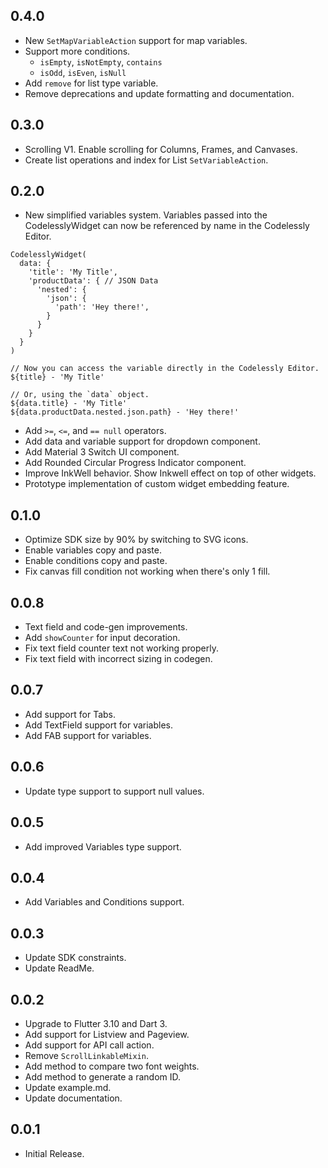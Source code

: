 ## 0.4.0
- New `SetMapVariableAction` support for map variables.
- Support more conditions. 
  - `isEmpty`, `isNotEmpty`, `contains`
  - `isOdd`, `isEven`, `isNull`
- Add `remove` for list type variable.
- Remove deprecations and update formatting and documentation.

## 0.3.0
- Scrolling V1. Enable scrolling for Columns, Frames, and Canvases.
- Create list operations and index for List `SetVariableAction`.

## 0.2.0
- New simplified variables system. Variables passed into the CodelesslyWidget can now be referenced by name in the Codelessly Editor.

```
CodelesslyWidget(
  data: {
    'title': 'My Title',
    'productData': { // JSON Data
      'nested': {
        'json': {
          'path': 'Hey there!',
        }
      }
    }
  }
)

// Now you can access the variable directly in the Codelessly Editor.
${title} - 'My Title'

// Or, using the `data` object.
${data.title} - 'My Title'
${data.productData.nested.json.path} - 'Hey there!'
```

- Add `>=`, `<=`, and `== null` operators.
- Add data and variable support for dropdown component.
- Add Material 3 Switch UI component.
- Add Rounded Circular Progress Indicator component.
- Improve InkWell behavior. Show Inkwell effect on top of other widgets.
- Prototype implementation of custom widget embedding feature.

## 0.1.0
- Optimize SDK size by 90% by switching to SVG icons.
- Enable variables copy and paste.
- Enable conditions copy and paste.
- Fix canvas fill condition not working when there's only 1 fill.

## 0.0.8
- Text field and code-gen improvements.
- Add `showCounter` for input decoration.
- Fix text field counter text not working properly.
- Fix text field with incorrect sizing in codegen.

## 0.0.7
- Add support for Tabs.
- Add TextField support for variables.
- Add FAB support for variables.

## 0.0.6
- Update type support to support null values.

## 0.0.5
- Add improved Variables type support.

## 0.0.4
- Add Variables and Conditions support.

## 0.0.3
- Update SDK constraints.
- Update ReadMe.

## 0.0.2
- Upgrade to Flutter 3.10 and Dart 3.
- Add support for Listview and Pageview.
- Add support for API call action.
- Remove `ScrollLinkableMixin`.
- Add method to compare two font weights.
- Add method to generate a random ID.
- Update example.md.
- Update documentation.

## 0.0.1
- Initial Release.